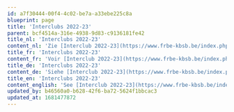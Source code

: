 ```yaml
---
id: a7f30444-00f4-4c02-be7a-a33ebe225c8a
blueprint: page
title: 'Interclubs 2022-23'
parent: bcf4514a-316e-4938-9d83-c9136181fe42
title_nl: 'Interclubs 2022-23'
content_nl: 'Zie [Interclub 2022-23](https://www.frbe-kbsb.be/index.php/interclubs/2022-2023)'
title_fr: 'Interclubs 2022-23'
content_fr: 'Voir [Interclub 2022-23](https://www.frbe-kbsb.be/index.php/interclubs/2022-2023)'
title_de: 'Interclubs 2022-23'
content_de: 'Siehe [Interclub 2022-23](https://www.frbe-kbsb.be/index.php/interclubs/2022-2023)'
title_en: 'Interclubs 2022-23'
content_english: 'See [Interclub 2022-23](https://www.frbe-kbsb.be/index.php/interclubs/2022-2023)'
updated_by: b46560a0-b628-42f6-ba72-5624f1bbcac3
updated_at: 1681477872
---
```

